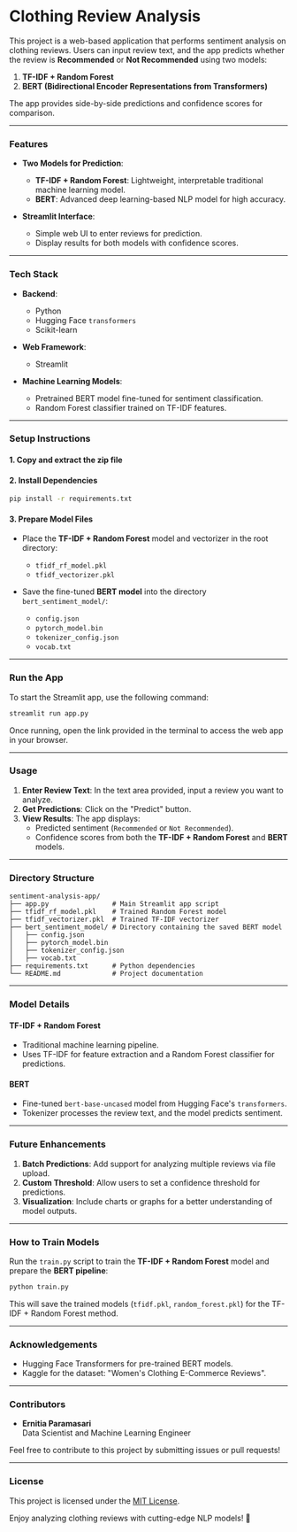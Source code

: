 # **Clothing Review Analysis**

This project is a web-based application that performs sentiment analysis on clothing reviews. Users can input review text, and the app predicts whether the review is **Recommended** or **Not Recommended** using two models:
1. **TF-IDF + Random Forest**
2. **BERT (Bidirectional Encoder Representations from Transformers)**

The app provides side-by-side predictions and confidence scores for comparison.

---

### **Features**

- **Two Models for Prediction**:
  - **TF-IDF + Random Forest**: Lightweight, interpretable traditional machine learning model.
  - **BERT**: Advanced deep learning-based NLP model for high accuracy.
  
- **Streamlit Interface**:
  - Simple web UI to enter reviews for prediction.
  - Display results for both models with confidence scores.

---

### **Tech Stack**

- **Backend**:
  - Python
  - Hugging Face `transformers`
  - Scikit-learn

- **Web Framework**:
  - Streamlit

- **Machine Learning Models**:
  - Pretrained BERT model fine-tuned for sentiment classification.
  - Random Forest classifier trained on TF-IDF features.

---

### **Setup Instructions**

#### **1. Copy and extract the zip file**

#### **2. Install Dependencies**
```bash
pip install -r requirements.txt
```

#### **3. Prepare Model Files**

- Place the **TF-IDF + Random Forest** model and vectorizer in the root directory:
  - `tfidf_rf_model.pkl`
  - `tfidf_vectorizer.pkl`

- Save the fine-tuned **BERT model** into the directory `bert_sentiment_model/`:
  - `config.json`
  - `pytorch_model.bin`
  - `tokenizer_config.json`
  - `vocab.txt`

---

### **Run the App**

To start the Streamlit app, use the following command:
```bash
streamlit run app.py
```

Once running, open the link provided in the terminal to access the web app in your browser.

---

### **Usage**

1. **Enter Review Text**: In the text area provided, input a review you want to analyze.
2. **Get Predictions**: Click on the "Predict" button.
3. **View Results**: The app displays:
   - Predicted sentiment (`Recommended` or `Not Recommended`).
   - Confidence scores from both the **TF-IDF + Random Forest** and **BERT** models.

---

### **Directory Structure**

```
sentiment-analysis-app/
├── app.py                # Main Streamlit app script
├── tfidf_rf_model.pkl    # Trained Random Forest model
├── tfidf_vectorizer.pkl  # Trained TF-IDF vectorizer
├── bert_sentiment_model/ # Directory containing the saved BERT model
│   ├── config.json
│   ├── pytorch_model.bin
│   ├── tokenizer_config.json
│   ├── vocab.txt
├── requirements.txt      # Python dependencies
└── README.md             # Project documentation
```

---

### **Model Details**

#### **TF-IDF + Random Forest**
- Traditional machine learning pipeline.
- Uses TF-IDF for feature extraction and a Random Forest classifier for predictions.

#### **BERT**
- Fine-tuned `bert-base-uncased` model from Hugging Face's `transformers`.
- Tokenizer processes the review text, and the model predicts sentiment.

---

### **Future Enhancements**

1. **Batch Predictions**: Add support for analyzing multiple reviews via file upload.
2. **Custom Threshold**: Allow users to set a confidence threshold for predictions.
3. **Visualization**: Include charts or graphs for a better understanding of model outputs.

---

### How to Train Models

Run the `train.py` script to train the **TF-IDF + Random Forest** model and prepare the **BERT pipeline**:
```bash
python train.py
```
This will save the trained models (`tfidf.pkl`, `random_forest.pkl`) for the TF-IDF + Random Forest method.

---

### **Acknowledgements**

- Hugging Face Transformers for pre-trained BERT models.
- Kaggle for the dataset: "Women's Clothing E-Commerce Reviews".

---

### **Contributors**

- **Ernitia Paramasari**  
  Data Scientist and Machine Learning Engineer

Feel free to contribute to this project by submitting issues or pull requests!

---

### **License**

This project is licensed under the [MIT License](LICENSE).  

Enjoy analyzing clothing reviews with cutting-edge NLP models! 🎉
